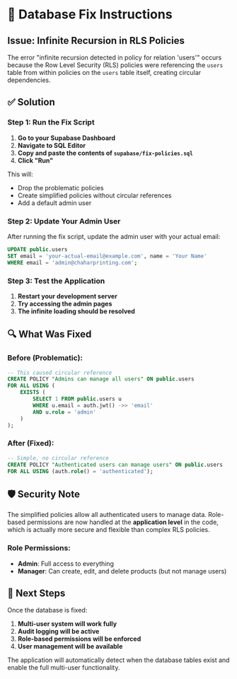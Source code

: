 # 🔧 Database Fix Instructions

## Issue: Infinite Recursion in RLS Policies

The error "infinite recursion detected in policy for relation 'users'" occurs because the Row Level Security (RLS) policies were referencing the `users` table from within policies on the `users` table itself, creating circular dependencies.

## ✅ Solution

### Step 1: Run the Fix Script

1. **Go to your Supabase Dashboard**
2. **Navigate to SQL Editor**
3. **Copy and paste the contents of `supabase/fix-policies.sql`**
4. **Click "Run"**

This will:
- Drop the problematic policies
- Create simplified policies without circular references
- Add a default admin user

### Step 2: Update Your Admin User

After running the fix script, update the admin user with your actual email:

```sql
UPDATE public.users 
SET email = 'your-actual-email@example.com', name = 'Your Name'
WHERE email = 'admin@chaharprinting.com';
```

### Step 3: Test the Application

1. **Restart your development server**
2. **Try accessing the admin pages**
3. **The infinite loading should be resolved**

## 🔍 What Was Fixed

### Before (Problematic):
```sql
-- This caused circular reference
CREATE POLICY "Admins can manage all users" ON public.users
FOR ALL USING (
    EXISTS (
        SELECT 1 FROM public.users u 
        WHERE u.email = auth.jwt() ->> 'email' 
        AND u.role = 'admin'
    )
);
```

### After (Fixed):
```sql
-- Simple, no circular reference
CREATE POLICY "Authenticated users can manage users" ON public.users
FOR ALL USING (auth.role() = 'authenticated');
```

## 🛡️ Security Note

The simplified policies allow all authenticated users to manage data. Role-based permissions are now handled at the **application level** in the code, which is actually more secure and flexible than complex RLS policies.

### Role Permissions:
- **Admin**: Full access to everything
- **Manager**: Can create, edit, and delete products (but not manage users)

## 🚀 Next Steps

Once the database is fixed:
1. **Multi-user system will work fully**
2. **Audit logging will be active**
3. **Role-based permissions will be enforced**
4. **User management will be available**

The application will automatically detect when the database tables exist and enable the full multi-user functionality.
